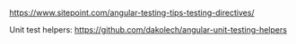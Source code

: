 https://www.sitepoint.com/angular-testing-tips-testing-directives/

Unit test helpers:
https://github.com/dakolech/angular-unit-testing-helpers
